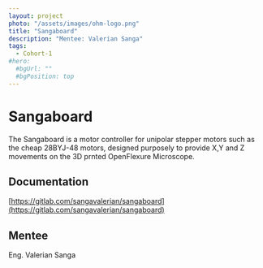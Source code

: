 ```yaml
---
layout: project
photo: "/assets/images/ohm-logo.png"
title: "Sangaboard"
description: "Mentee: Valerian Sanga"
tags:
  - Cohort-1
#hero:
  #bgUrl: ""
  #bgPosition: top
---
```


# Sangaboard

The Sangaboard is a motor controller for unipolar stepper motors such as the cheap 28BYJ-48 motors, designed purposely to provide X,Y and Z movements on the 3D prnted OpenFlexure Microscope.

## Documentation

[https://gitlab.com/sangavalerian/sangaboard](https://gitlab.com/sangavalerian/sangaboard)

## Mentee

Eng. Valerian Sanga
